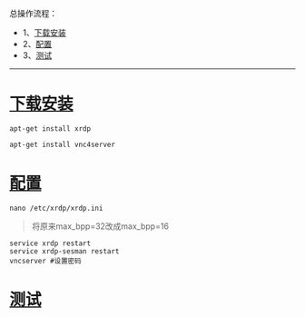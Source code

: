 总操作流程：
- 1、[下载安装](#kail-linux-01)
- 2、[配置](#kail-linux-02)
- 3、[测试](#kail-linux-03)

***

# <a name="kail-linux-01" href="#" >下载安装</a>

```
apt-get install xrdp

apt-get install vnc4server
```

# <a name="kail-linux-02" href="#" >配置</a>

```
nano /etc/xrdp/xrdp.ini
```

>将原来max_bpp=32改成max_bpp=16

```
service xrdp restart
service xrdp-sesman restart
vncserver #设置密码
```

# <a name="kail-linux-01" href="#" >测试</a>